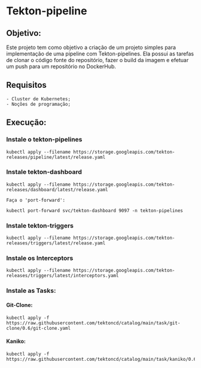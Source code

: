 # Tekton-pipeline
## Objetivo:
Este projeto tem como objetivo a criação de um projeto simples para implementação de uma pipeline com Tekton-pipelines. Ela possui as tarefas de clonar o código fonte do repositório, fazer o build da imagem e efetuar um push para um repositório no DockerHub.

## Requisitos

    - Cluster de Kubernetes;
    - Noções de programação;
    
## Execução:
### Instale o tekton-pipelines

    kubectl apply --filename https://storage.googleapis.com/tekton-releases/pipeline/latest/release.yaml

### Instale tekton-dashboard

    kubectl apply --filename https://storage.googleapis.com/tekton-releases/dashboard/latest/release.yaml

    Faça o 'port-forward':

    kubectl port-forward svc/tekton-dashboard 9097 -n tekton-pipelines

### Instale tekton-triggers

    kubectl apply --filename https://storage.googleapis.com/tekton-releases/triggers/latest/release.yaml

### Instale os Interceptors

    kubectl apply --filename https://storage.googleapis.com/tekton-releases/triggers/latest/interceptors.yaml

### Instale as Tasks:

#### Git-Clone:

    kubectl apply -f https://raw.githubusercontent.com/tektoncd/catalog/main/task/git-clone/0.6/git-clone.yaml


#### Kaniko:

    kubectl apply -f https://raw.githubusercontent.com/tektoncd/catalog/main/task/kaniko/0.6/kaniko.yaml

